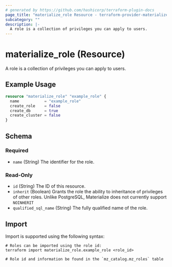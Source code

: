 ```yaml
---
# generated by https://github.com/hashicorp/terraform-plugin-docs
page_title: "materialize_role Resource - terraform-provider-materialize"
subcategory: ""
description: |-
  A role is a collection of privileges you can apply to users.
---
```


# materialize_role (Resource)

A role is a collection of privileges you can apply to users.

## Example Usage

```terraform
resource "materialize_role" "example_role" {
  name           = "example_role"
  create_role    = false
  create_db      = true
  create_cluster = false
}
```

<!-- schema generated by tfplugindocs -->
## Schema

### Required

- `name` (String) The identifier for the role.

### Read-Only

- `id` (String) The ID of this resource.
- `inherit` (Boolean) Grants the role the ability to inheritance of privileges of other roles. Unlike PostgreSQL, Materialize does not currently support `NOINHERIT`
- `qualified_sql_name` (String) The fully qualified name of the role.

## Import

Import is supported using the following syntax:

```shell
# Roles can be imported using the role id:
terraform import materialize_role.example_role <role_id>

# Role id and information be found in the `mz_catalog.mz_roles` table
```
